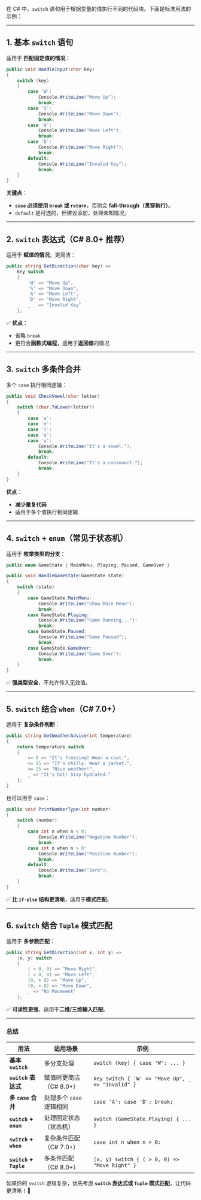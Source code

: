 在 C# 中，`switch` 语句用于根据变量的值执行不同的代码块。下面是标准用法的示例：  

---

## **1. 基本 `switch` 语句**
适用于 **匹配固定值的情况**：
```csharp
public void HandleInput(char key)
{
    switch (key)
    {
        case 'W':
            Console.WriteLine("Move Up");
            break;
        case 'S':
            Console.WriteLine("Move Down");
            break;
        case 'A':
            Console.WriteLine("Move Left");
            break;
        case 'D':
            Console.WriteLine("Move Right");
            break;
        default:
            Console.WriteLine("Invalid Key");
            break;
    }
}
```
**关键点**：
- **`case` 必须使用 `break` 或 `return`**，否则会 **fall-through（贯穿执行）**。
- `default` 是可选的，但建议添加，处理未知情况。

---

## **2. `switch` 表达式（C# 8.0+ 推荐）**
适用于 **赋值的情况**，更简洁：
```csharp
public string GetDirection(char key) =>
    key switch
    {
        'W' => "Move Up",
        'S' => "Move Down",
        'A' => "Move Left",
        'D' => "Move Right",
        _   => "Invalid Key"
    };
```
✅ **优点**：
- 省略 `break`
- 更符合**函数式编程**，适用于**返回值**的情况

---

## **3. `switch` 多条件合并**
多个 `case` 执行相同逻辑：
```csharp
public void CheckVowel(char letter)
{
    switch (char.ToLower(letter))
    {
        case 'a':
        case 'e':
        case 'i':
        case 'o':
        case 'u':
            Console.WriteLine("It's a vowel.");
            break;
        default:
            Console.WriteLine("It's a consonant.");
            break;
    }
}
```
**优点**：
- **减少重复代码**
- 适用于多个值执行相同逻辑

---

## **4. `switch` + `enum`（常见于状态机）**
适用于 **枚举类型的分支**：
```csharp
public enum GameState { MainMenu, Playing, Paused, GameOver }

public void HandleGameState(GameState state)
{
    switch (state)
    {
        case GameState.MainMenu:
            Console.WriteLine("Show Main Menu");
            break;
        case GameState.Playing:
            Console.WriteLine("Game Running...");
            break;
        case GameState.Paused:
            Console.WriteLine("Game Paused");
            break;
        case GameState.GameOver:
            Console.WriteLine("Game Over");
            break;
    }
}
```
✅ **强类型安全**，不允许传入无效值。

---

## **5. `switch` 结合 `when`（C# 7.0+）**
适用于 **复杂条件判断**：
```csharp
public string GetWeatherAdvice(int temperature)
{
    return temperature switch
    {
        <= 0 => "It's freezing! Wear a coat.",
        <= 15 => "It's chilly. Wear a jacket.",
        <= 25 => "Nice weather!",
        _ => "It's hot! Stay hydrated."
    };
}
```
也可以用于 `case`：
```csharp
public void PrintNumberType(int number)
{
    switch (number)
    {
        case int n when n < 0:
            Console.WriteLine("Negative Number");
            break;
        case int n when n > 0:
            Console.WriteLine("Positive Number");
            break;
        default:
            Console.WriteLine("Zero");
            break;
    }
}
```
✅ **比 `if-else` 结构更清晰**，适用于**模式匹配**。

---

## **6. `switch` 结合 `Tuple` 模式匹配**
适用于 **多参数匹配**：
```csharp
public string GetDirection(int x, int y) =>
    (x, y) switch
    {
        ( > 0, 0) => "Move Right",
        ( < 0, 0) => "Move Left",
        (0, > 0) => "Move Up",
        (0, < 0) => "Move Down",
        _ => "No Movement"
    };
```
✅ **可读性更强**，适用于**二维/三维输入匹配**。

---

### **总结**
| **用法**                 | **适用场景**                    | **示例**  |
|-------------------------|------------------------------|---------|
| **基本 `switch`**        | 多分支处理                    | `switch (key) { case 'W': ... }` |
| **`switch` 表达式**       | 赋值时更简洁（C# 8.0+）         | `key switch { 'W' => "Move Up", _ => "Invalid" }` |
| **多 `case` 合并**        | 处理多个 `case` 逻辑相同        | `case 'A': case 'D': break;` |
| **`switch` + `enum`**     | 处理固定状态（状态机）         | `switch (GameState.Playing) { ... }` |
| **`switch` + `when`**     | 复杂条件匹配（C# 7.0+）        | `case int n when n > 0:` |
| **`switch` + `Tuple`**    | 多条件匹配（C# 8.0+）         | `(x, y) switch { ( > 0, 0) => "Move Right" }` |

如果你的 `switch` 逻辑复杂，优先考虑 **`switch` 表达式或 `Tuple` 模式匹配**，让代码更清晰！🚀